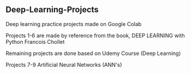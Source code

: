 ## Deep-Learning-Projects
Deep learning practice projects made on Google Colab

Projects 1-6 are made by reference from the book, DEEP LEARNING with Python Francois Chollet

Remaining projects are done based on Udemy Course (Deep Learning)

Projects 7-9 Artificial Neural Networks (ANN's)